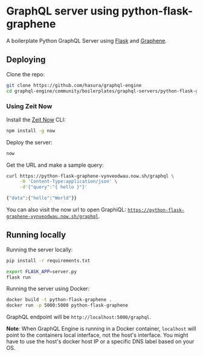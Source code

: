 # GraphQL server using python-flask-graphene

A boilerplate Python GraphQL Server using
[Flask](https://github.com/graphql-python/flask-graphql) and
[Graphene](https://github.com/graphql-python/graphene).

## Deploying

Clone the repo:

```bash
git clone https://github.com/hasura/graphql-engine
cd graphql-engine/community/boilerplates/graphql-servers/python-flask-graphene
```

### Using Zeit Now

Install the [Zeit Now](https://zeit.co/now) CLI:

```bash
npm install -g now
```

Deploy the server:
```bash
now
```

Get the URL and make a sample query:
```bash
curl https://python-flask-graphene-vynveodwau.now.sh/graphql \
     -H 'Content-Type:application/json' \
     -d'{"query":"{ hello }"}'

{"data":{"hello":"World"}}
```

You can also visit the now url to open GraphiQL:
[`https://python-flask-graphene-vynveodwau.now.sh/graphql`](https://python-flask-graphene-vynveodwau.now.sh/graphql).


## Running locally
Running the server locally:

```bash
pip install -r requirements.txt

export FLASK_APP=server.py
flask run
```

Running the server using Docker:

```bash
docker build -t python-flask-graphene .
docker run -p 5000:5000 python-flask-graphene
```

GraphQL endpoint will be `http://localhost:5000/graphql`.

**Note**: When GraphQL Engine is running in a Docker container, `localhost` will
point to the containers local interface, not the host's interface. You might
have to use the host's docker host IP or a specific DNS label based on your OS.
